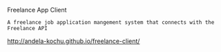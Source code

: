 Freelance App Client


```
A freelance job application mangement system that connects with the Freelance API
```

http://andela-kochu.github.io/freelance-client/
